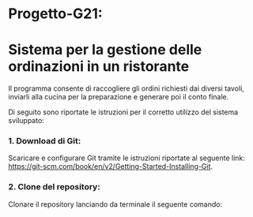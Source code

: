# Progetto-G21:
# Sistema per la gestione delle ordinazioni in un ristorante


Il programma consente di raccogliere gli ordini richiesti dai diversi tavoli, inviarli alla cucina per la preparazione e 
generare poi il conto finale. 

Di seguito sono riportate le istruzioni per il corretto utilizzo del sistema sviluppato: 

### 1. Download di Git:
Scaricare e configurare Git tramite le istruzioni riportate al seguente link: https://git-scm.com/book/en/v2/Getting-Started-Installing-Git.

### 2. Clone del repository:
Clonare il repository lanciando da terminale il seguente comando: 
